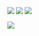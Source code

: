 [![](https://visitcount.itsvg.in/api?id=iqbalriiaz&icon=0&color=0)](https://visitcount.itsvg.in)
![](https://github-readme-stats.vercel.app/api?username=iqbalriiaz&theme=vue-dark&hide_border=false&include_all_commits=false&count_private=true)
![](https://github-readme-streak-stats.herokuapp.com/?user=iqbalriiaz&theme=vue-dark&hide_border=false)

![](https://quotes-github-readme.vercel.app/api?type=horizontal&theme=nord)


